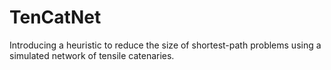 # TenCatNet
Introducing a heuristic to reduce the size of shortest-path problems using a simulated network of tensile catenaries.
